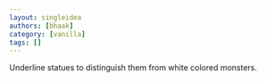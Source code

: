 ```yaml
---
layout: singleidea
authors: [bhaak]
category: [vanilla]
tags: []
---
```

Underline statues to distinguish them from white colored monsters.
